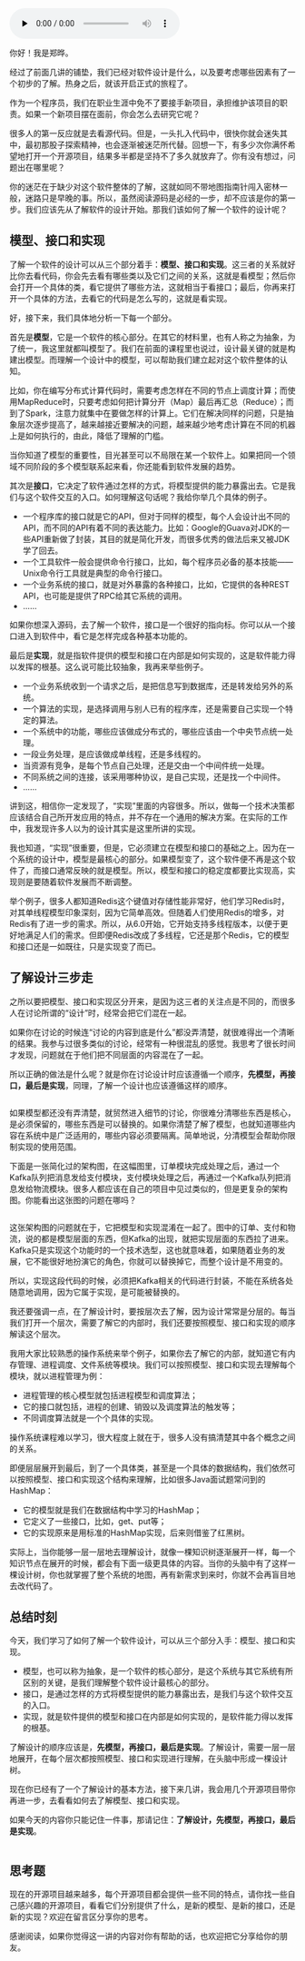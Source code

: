 <audio id="audio" title="04 | 三步走：如何了解一个软件的设计？" controls="" preload="none"><source id="mp3" src="https://static001.geekbang.org/resource/audio/35/a9/354365bd7e0c0d056867ef72d02a87a9.mp3"></audio>

你好！我是郑晔。

经过了前面几讲的铺垫，我们已经对软件设计是什么，以及要考虑哪些因素有了一个初步的了解。热身之后，就该开启正式的旅程了。

作为一个程序员，我们在职业生涯中免不了要接手新项目，承担维护该项目的职责。如果一个新项目摆在面前，你会怎么去研究它呢？

很多人的第一反应就是去看源代码。但是，一头扎入代码中，很快你就会迷失其中，最初那股子探索精神，也会逐渐被迷茫所代替。回想一下，有多少次你满怀希望地打开一个开源项目，结果多半都是坚持不了多久就放弃了。你有没有想过，问题出在哪里呢？

你的迷茫在于缺少对这个软件整体的了解，这就如同不带地图指南针闯入密林一般，迷路只是早晚的事。所以，虽然阅读源码是必经的一步，却不应该是你的第一步。我们应该先从了解软件的设计开始。那我们该如何了解一个软件的设计呢？

## 模型、接口和实现

了解一个软件的设计可以从三个部分着手：**模型、接口和实现**。这三者的关系就好比你去看代码，你会先去看有哪些类以及它们之间的关系，这就是看模型；然后你会打开一个具体的类，看它提供了哪些方法，这就相当于看接口；最后，你再来打开一个具体的方法，去看它的代码是怎么写的，这就是看实现。

好，接下来，我们具体地分析一下每一个部分。

首先是**模型**，它是一个软件的核心部分。在其它的材料里，也有人称之为抽象，为了统一，我这里就都叫模型了。我们在前面的课程里也说过，设计最关键的就是构建出模型。而理解一个设计中的模型，可以帮助我们建立起对这个软件整体的认知。

比如，你在编写分布式计算代码时，需要考虑怎样在不同的节点上调度计算；而使用MapReduce时，只要考虑如何把计算分开（Map）最后再汇总（Reduce）；而到了Spark，注意力就集中在要做怎样的计算上。它们在解决同样的问题，只是抽象层次逐步提高了，越来越接近要解决的问题，越来越少地考虑计算在不同的机器上是如何执行的，由此，降低了理解的门槛。

当你知道了模型的重要性，目光甚至可以不局限在某一个软件上。如果把同一个领域不同阶段的多个模型联系起来看，你还能看到软件发展的趋势。

其次是**接口**，它决定了软件通过怎样的方式，将模型提供的能力暴露出去。它是我们与这个软件交互的入口。如何理解这句话呢？我给你举几个具体的例子。

- 一个程序库的接口就是它的API，但对于同样的模型，每个人会设计出不同的API，而不同的API有着不同的表达能力。比如：Google的Guava对JDK的一些API重新做了封装，其目的就是简化开发，而很多优秀的做法后来又被JDK学了回去。
- 一个工具软件一般会提供命令行接口，比如，每个程序员必备的基本技能——Unix命令行工具就是典型的命令行接口。
- 一个业务系统的接口，就是对外暴露的各种接口，比如，它提供的各种REST API，也可能是提供了RPC给其它系统的调用。
- ……

如果你想深入源码，去了解一个软件，接口是一个很好的指向标。你可以从一个接口进入到软件中，看它是怎样完成各种基本功能的。

最后是**实现**，就是指软件提供的模型和接口在内部是如何实现的，这是软件能力得以发挥的根基。这么说可能比较抽象，我再来举些例子。

- 一个业务系统收到一个请求之后，是把信息写到数据库，还是转发给另外的系统。
- 一个算法的实现，是选择调用与别人已有的程序库，还是需要自己实现一个特定的算法。
- 一个系统中的功能，哪些应该做成分布式的，哪些应该由一个中央节点统一处理。
- 一段业务处理，是应该做成单线程，还是多线程的。
- 当资源有竞争，是每个节点自己处理，还是交由一个中间件统一处理。
- 不同系统之间的连接，该采用哪种协议，是自己实现，还是找一个中间件。
- ……

讲到这，相信你一定发现了，“实现”里面的内容很多。所以，做每一个技术决策都应该结合自己所开发应用的特点，并不存在一个通用的解决方案。在实际的工作中，我发现许多人以为的设计其实是这里所讲的实现。

我也知道，“实现”很重要，但是，它必须建立在模型和接口的基础之上。因为在一个系统的设计中，模型是最核心的部分。如果模型变了，这个软件便不再是这个软件了，而接口通常反映的就是模型。所以，模型和接口的稳定度都要比实现高，实现则是要随着软件发展而不断调整。

举个例子，很多人都知道Redis这个键值对存储性能非常好，他们学习Redis时，对其单线程模型印象深刻，因为它简单高效。但随着人们使用Redis的增多，对Redis有了进一步的需求。所以，从6.0开始，它开始支持多线程版本，以便于更好地满足人们的需求。但即便Redis改成了多线程，它还是那个Redis，它的模型和接口还是一如既往，只是实现变了而已。

## 了解设计三步走

之所以要把模型、接口和实现区分开来，是因为这三者的关注点是不同的，而很多人在讨论所谓的“设计”时，经常会把它们混在一起。

如果你在讨论的时候连“讨论的内容到底是什么”都没弄清楚，就很难得出一个清晰的结果。我参与过很多类似的讨论，经常有一种很混乱的感觉。我思考了很长时间才发现，问题就在于他们把不同层面的内容混在了一起。

所以正确的做法是什么呢？就是你在讨论设计时应该遵循一个顺序，**先模型，再接口，最后是实现**，同理，了解一个设计也应该遵循这样的顺序。

<img src="https://static001.geekbang.org/resource/image/b1/84/b1279d9a81d8b271c01270d3da8f0684.jpg" alt="">

如果模型都还没有弄清楚，就贸然进入细节的讨论，你很难分清哪些东西是核心，是必须保留的，哪些东西是可以替换的。如果你清楚了解了模型，也就知道哪些内容在系统中是广泛适用的，哪些内容必须要隔离。简单地说，分清模型会帮助你限制实现的使用范围。

下面是一张简化过的架构图，在这幅图里，订单模块完成处理之后，通过一个Kafka队列把消息发给支付模块，支付模块处理之后，再通过一个Kafka队列把消息发给物流模块。很多人都应该在自己的项目中见过类似的，但是更复杂的架构图。你能看出这张图的问题在哪吗？

<img src="https://static001.geekbang.org/resource/image/eb/3e/ebc3bf3cb03421de4b2a0f642940bd3e.jpg" alt="">

这张架构图的问题就在于，它把模型和实现混淆在一起了。图中的订单、支付和物流，说的都是模型层面的东西，但Kafka的出现，就把实现层面的东西拉了进来。Kafka只是实现这个功能时的一个技术选型，这也就意味着，如果随着业务的发展，它不能很好地扮演它的角色，你就可以替换掉它，而整个设计是不用变的。

所以，实现这段代码的时候，必须把Kafka相关的代码进行封装，不能在系统各处随意地调用，因为它属于实现，是可能被替换的。

我还要强调一点，在了解设计时，要按层次去了解，因为设计常常是分层的。每当我们打开一个层次，需要了解它的内部时，我们还要按照模型、接口和实现的顺序解读这个层次。

我用大家比较熟悉的操作系统来举个例子，如果你去了解它的内部，就知道它有内存管理、进程调度、文件系统等模块。我们可以按照模型、接口和实现去理解每个模块，就以进程管理为例：

- 进程管理的核心模型就包括进程模型和调度算法；
- 它的接口就包括，进程的创建、销毁以及调度算法的触发等；
- 不同调度算法就是一个个具体的实现。

操作系统课程难以学习，很大程度上就在于，很多人没有搞清楚其中各个概念之间的关系。

即便层层展开到最后，到了一个具体类，甚至是一个具体的数据结构，我们依然可以按照模型、接口和实现这个结构来理解，比如很多Java面试题常问到的HashMap：

- 它的模型就是我们在数据结构中学习的HashMap；
- 它定义了一些接口，比如，get、put等；
- 它的实现原来是用标准的HashMap实现，后来则借鉴了红黑树。

实际上，当你能够一层一层地去理解设计，就像一棵知识树逐渐展开一样，每一个知识节点在展开的时候，都会有下面一级更具体的内容。当你的头脑中有了这样一棵设计树，你也就掌握了整个系统的地图，再有新需求到来时，你就不会再盲目地去改代码了。

## 总结时刻

今天，我们学习了如何了解一个软件设计，可以从三个部分入手：模型、接口和实现。

- 模型，也可以称为抽象，是一个软件的核心部分，是这个系统与其它系统有所区别的关键，是我们理解整个软件设计最核心的部分。
- 接口，是通过怎样的方式将模型提供的能力暴露出去，是我们与这个软件交互的入口。
- 实现，就是软件提供的模型和接口在内部是如何实现的，是软件能力得以发挥的根基。

了解设计的顺序应该是，**先模型，再接口，最后是实现**。了解设计，需要一层一层地展开，在每个层次都按照模型、接口和实现进行理解，在头脑中形成一棵设计树。

现在你已经有了一个了解设计的基本方法，接下来几讲，我会用几个开源项目带你再进一步，去看看如何去了解模型、接口和实现。

如果今天的内容你只能记住一件事，那请记住：**了解设计，先模型，再接口，最后是实现**。

<img src="https://static001.geekbang.org/resource/image/c3/37/c33374c66f20f52ce6119e64b53ae137.jpg" alt="">

## 思考题

现在的开源项目越来越多，每个开源项目都会提供一些不同的特点，请你找一些自己感兴趣的开源项目，看看它们分别提供了什么，是新的模型、是新的接口，还是新的实现？欢迎在留言区分享你的思考。

感谢阅读，如果你觉得这一讲的内容对你有帮助的话，也欢迎把它分享给你的朋友。
